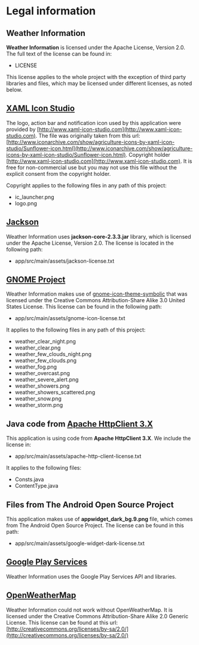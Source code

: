 # Legal information

## Weather Information

**Weather Information** is licensed under the Apache License, Version 2.0.  The full text
of the license can be found in:

 - LICENSE

This license applies to the whole project with the exception of third party libraries
and files, which may be licensed under different licenses, as noted below.


## [XAML Icon Studio](http://www.xaml-icon-studio.com)

The logo, action bar and notification icon used by this application were provided by
[http://www.xaml-icon-studio.com](http://www.xaml-icon-studio.com). The file was originally
taken from this url: [http://www.iconarchive.com/show/agriculture-icons-by-xaml-icon-studio/Sunflower-icon.html](http://www.iconarchive.com/show/agriculture-icons-by-xaml-icon-studio/Sunflower-icon.html).
Copyright holder [http://www.xaml-icon-studio.com](http://www.xaml-icon-studio.com). It is free for non-commercial
use but you may not use this file without the explicit consent from the copyright holder.

Copyright applies to the following files in any path of this project:

 * ic_launcher.png
 * logo.png


## [Jackson](http://wiki.fasterxml.com/JacksonHome)

Weather Information uses **jackson-core-2.3.3.jar** library, which is licensed under the
Apache License, Version 2.0. The license is located in the following path:

 - app/src/main/assets/jackson-license.txt


## [GNOME Project](http://www.gnome.org)

Weather Information makes use of [gnome-icon-theme-symbolic](https://github.com/GNOME/gnome-icon-theme-symbolic) that
was licensed under the Creative Commons Attribution-Share Alike 3.0 United States License. This license
can be found in the following path:

 - app/src/main/assets/gnome-icon-license.txt

It applies to the following files in any path of this project:

 * weather_clear_night.png
 * weather_clear.png
 * weather_few_clouds_night.png
 * weather_few_clouds.png
 * weather_fog.png
 * weather_overcast.png
 * weather_severe_alert.png
 * weather_showers.png
 * weather_showers_scattered.png
 * weather_snow.png
 * weather_storm.png


## Java code from [Apache HttpClient 3.X](http://hc.apache.org/httpclient-3.x/)

This application is using code from **Apache HttpClient 3.X**. We include the license in:

 - app/src/main/assets/apache-http-client-license.txt

It applies to the following files:

 * Consts.java
 * ContentType.java


## Files from The Android Open Source Project

This application makes use of **appwidget_dark_bg.9.png** file, which comes from
The Android Open Source Project. The license can be found in this path:

 - app/src/main/assets/google-widget-dark-license.txt


## [Google Play Services](https://developer.android.com/google/play-services/index.html)

Weather Information uses the Google Play Services API and libraries.

## [OpenWeatherMap](http://openweathermap.org/)

Weather Information could not work without OpenWeatherMap. It is licensed under the Creative Commons
Attribution-Share Alike 2.0 Generic License. This license can be found at this url: [http://creativecommons.org/licenses/by-sa/2.0/](http://creativecommons.org/licenses/by-sa/2.0/)
